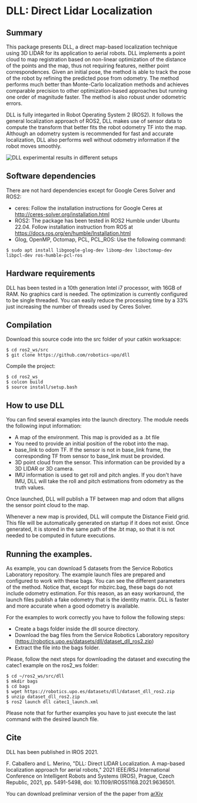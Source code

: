 # DLL: Direct Lidar Localization

## Summary
This package presents DLL, a direct map-based localization technique using 3D LIDAR for its application to aerial robots. DLL implements a point cloud to map registration based on non-linear optimization of the distance of the points and the map, thus not requiring  features, neither point correspondences. Given an initial pose, the method is able to track the pose of the robot by refining the predicted pose from odometry. The method performs much better than Monte-Carlo localization methods and achieves comparable precision to other optimization-based approaches but running one order of magnitude faster. The method is also robust under odometric errors. 

DLL is fully integarted in Robot Operating System 2 (ROS2). It follows the general localization approach of ROS2, DLL makes use of sensor data to compute the transform that better fits the robot odometry TF into the map. Although an odometry system is recommended for fast and accurate localization, DLL also performs well without odometry information if the robot moves smoothly. 

![DLL experimental results in different setups](dll_video.gif)

## Software dependencies
There are not hard dependencies except for Google Ceres Solver and ROS2:
 - ceres: Follow the installation instructions for Google Ceres at http://ceres-solver.org/installation.html
 - ROS2: The package has been tested in ROS2 Humble under Ubuntu 22.04. Follow installation instruction from ROS at https://docs.ros.org/en/humble/Installation.html
  - Glog, OpenMP, Octomap, PCL, PCL_ROS: Use the following command: 
 ```
 $ sudo apt install libgoogle-glog-dev libomp-dev liboctomap-dev libpcl-dev ros-humble-pcl-ros

 ```

## Hardware requirements
DLL has been tested in a 10th generation Intel i7 processor, with 16GB of RAM. No graphics card is needed. The optimization is currently configured to be single threaded. You can easily reduce the processing time by a 33% just increasing the number of threads used by Ceres Solver.

## Compilation
Download this source code into the src folder of your catkin worksapce:
```
$ cd ros2_ws/src
$ git clone https://github.com/robotics-upo/dll
```
Compile the project:
```
$ cd ros2_ws
$ colcon build
$ source install/setup.bash
```

## How to use DLL
You can find several examples into the launch directory. The module needs the following input information:
- A map of the environment. This map is provided as a .bt file
- You need to provide an initial position of the robot into the map. 
- base_link to odom TF. If the sensor is not in base_link frame, the corresponding TF from sensor to base_link must be provided.
- 3D point cloud from the sensor. This information can be provided by a 3D LIDAR or 3D camera.
- IMU information is used to get roll and pitch angles. If you don't have IMU, DLL will take the roll and pitch estimations from odometry as the truth values.

Once launched, DLL will publish a TF between map and odom that alligns the sensor point cloud to the map. 

Whenever a new map is provided, DLL will compute the Distance Field grid. This file will be automatically generated on startup if it does not exist. Once generated, it is stored in the same path of the .bt map, so that it is not needed to be computed in future executions.

## Running the examples.
As example, you can download 5 datasets from the Service Robotics Laboratory repository. The example launch files are prepared and configured to work with these bags. You can see the different parameters of the method. Notice that, except for mbzirc.bag, these bags do not include odometry estimation. For this reason, as an easy workaround, the launch files publish a fake odometry that is the identity matrix. DLL is faster and more accurate when a good odometry is available.

For the examples to work correctly you have to follow the following steps:
- Create a bags folder inside the dll source directory.
- Download the bag files from the  Service Robotics Laboratory repository (https://robotics.upo.es/datasets/dll/dataset_dll_ros2.zip) 
- Extract the file into the bags folder.

Please, follow the next steps for downloading the dataset and executing the catec1 example on the ros2_ws folder:
```
$ cd ~/ros2_ws/src/dll
$ mkdir bags
$ cd bags
$ wget https://robotics.upo.es/datasets/dll/dataset_dll_ros2.zip
$ unzip dataset_dll_ros2.zip
$ ros2 launch dll catec1_launch.xml
```
Please note that for further examples you have to just execute the last command with the desired launch file.

## Cite
DLL has been published in IROS 2021.

F. Caballero and L. Merino, "DLL: Direct LIDAR Localization. A map-based localization approach for aerial robots," 2021 IEEE/RSJ International Conference on Intelligent Robots and Systems (IROS), Prague, Czech Republic, 2021, pp. 5491-5498, doi: 10.1109/IROS51168.2021.9636501. 

You can download preliminar version of the the paper from [arXiv](https://arxiv.org/abs/2103.06112) 